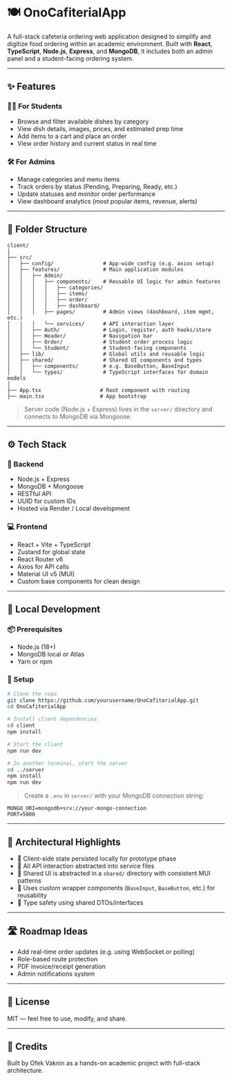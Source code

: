 # 🍽️ OnoCafiterialApp

A full-stack cafeteria ordering web application designed to simplify and digitize food ordering within an academic environment. Built with **React**, **TypeScript**, **Node.js**, **Express**, and **MongoDB**, it includes both an admin panel and a student-facing ordering system.

---

## ✨ Features

### 👨‍🎓 For Students
- Browse and filter available dishes by category
- View dish details, images, prices, and estimated prep time
- Add items to a cart and place an order
- View order history and current status in real time

### 🛠️ For Admins
- Manage categories and menu items
- Track orders by status (Pending, Preparing, Ready, etc.)
- Update statuses and monitor order performance
- View dashboard analytics (most popular items, revenue, alerts)

---

## 🧱 Folder Structure

```
client/
│
├── src/
│   ├── config/                # App-wide config (e.g. axios setup)
│   ├── features/              # Main application modules
│   │   ├── Admin/
│   │   │   ├── components/    # Reusable UI logic for admin features
│   │   │   │   ├── categories/
│   │   │   │   ├── items/
│   │   │   │   ├── order/
│   │   │   │   ├── dashboard/
│   │   │   ├── pages/         # Admin views (dashboard, item mgmt, etc.)
│   │   │   └── services/      # API interaction layer
│   │   ├── Auth/              # Login, register, auth hooks/store
│   │   ├── Header/            # Navigation bar
│   │   ├── Order/             # Student order process logic
│   │   └── Student/           # Student-facing components
│   ├── lib/                   # Global utils and reusable logic
│   ├── shared/                # Shared UI components and types
│   │   ├── components/        # e.g. BaseButton, BaseInput
│   │   └── types/             # TypeScript interfaces for domain models
│
├── App.tsx                   # Root component with routing
├── main.tsx                  # App bootstrap
```

> Server code (Node.js + Express) lives in the `server/` directory and connects to MongoDB via Mongoose.

---

## ⚙️ Tech Stack

### 🔧 Backend
- Node.js + Express
- MongoDB + Mongoose
- RESTful API
- UUID for custom IDs
- Hosted via Render / Local development

### 💻 Frontend
- React + Vite + TypeScript
- Zustand for global state
- React Router v6
- Axios for API calls
- Material UI v5 (MUI)
- Custom base components for clean design

---

## 🧪 Local Development

### 📦 Prerequisites
- Node.js (18+)
- MongoDB local or Atlas
- Yarn or npm

### 🚀 Setup

```bash
# Clone the repo
git clone https://github.com/yourusername/OnoCafiterialApp.git
cd OnoCafiterialApp

# Install client dependencies
cd client
npm install

# Start the client
npm run dev

# In another terminal, start the server
cd ../server
npm install
npm run dev
```

> Create a `.env` in `server/` with your MongoDB connection string:
```
MONGO_URI=mongodb+srv://your-mongo-connection
PORT=5000
```

---

## 🧠 Architectural Highlights

- 🔄 Client-side state persisted locally for prototype phase
- 📁 All API interaction abstracted into service files
- 🧩 Shared UI is abstracted in a `shared/` directory with consistent MUI patterns
- 🎨 Uses custom wrapper components (`BaseInput`, `BaseButton`, etc.) for reusability
- 🧠 Type safety using shared DTOs/interfaces

---

## 🛣 Roadmap Ideas

- Add real-time order updates (e.g. using WebSocket or polling)
- Role-based route protection
- PDF invoice/receipt generation
- Admin notifications system

---

## 📄 License

MIT — feel free to use, modify, and share.

---

## 🙌 Credits

Built by Ofek Vaknin as a hands-on academic project with full-stack architecture.
